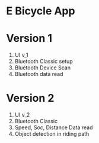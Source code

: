 # E Bicycle App

# Version 1
1. UI v_1
2. Bluetooth Classic setup
3. Bluetooth Device Scan
4. Bluetooth data read

# Version 2
1. UI v_2
2. Bluetooth Classic
3. Speed, Soc, Distance Data read
4. Object detection in riding path
